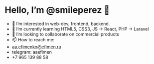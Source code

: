 # Hello, I’m @smileperez 👋
- 👀 I’m interested in web-dev, frontend, backend.
- 🌱 I’m currently learning HTML5, CSS3, JS -> React, PHP -> Laravel
- 💞️ I’m looking to collaborate on commercial products
- 📫 How to reach me: 
- aa.efimenko@efimen.ru
- telegram: aaefimen
- +7 965 139 88 58

<!---
smileperez/smileperez is a ✨ special ✨ repository because its `README.md` (this file) appears on your GitHub profile.
You can click the Preview link to take a look at your changes.
--->
